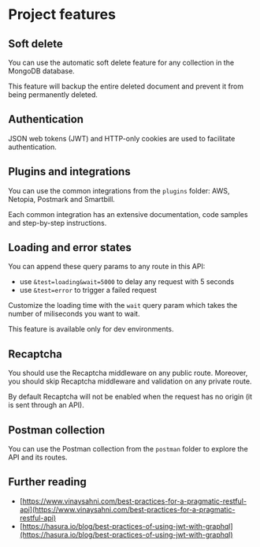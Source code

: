 # Project features

## Soft delete

You can use the automatic soft delete feature for any collection in the MongoDB database.

This feature will backup the entire deleted document and prevent it from being permanently deleted.

## Authentication

JSON web tokens (JWT) and HTTP-only cookies are used to facilitate authentication.

## Plugins and integrations

You can use the common integrations from the `plugins` folder: AWS, Netopia, Postmark and Smartbill.

Each common integration has an extensive documentation, code samples and step-by-step instructions.

## Loading and error states

You can append these query params to any route in this API:

- use `&test=loading&wait=5000` to delay any request with 5 seconds
- use `&test=error` to trigger a failed request

Customize the loading time with the `wait` query param which takes the number of miliseconds you want to wait.

This feature is available only for dev environments.

## Recaptcha

You should use the Recaptcha middleware on any public route.
Moreover, you should skip Recaptcha middleware and validation on any private route.

By default Recaptcha will not be enabled when the request has no origin (it is sent through an API).

## Postman collection

You can use the Postman collection from the `postman` folder to explore the API and its routes.

## Further reading

- [https://www.vinaysahni.com/best-practices-for-a-pragmatic-restful-api](https://www.vinaysahni.com/best-practices-for-a-pragmatic-restful-api)
- [https://hasura.io/blog/best-practices-of-using-jwt-with-graphql](https://hasura.io/blog/best-practices-of-using-jwt-with-graphql)

